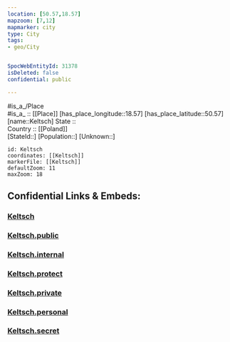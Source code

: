 ```yaml
---
location: [50.57,18.57] 
mapzoom: [7,12] 
mapmarker: city 
type: City
tags:
- geo/City


SpocWebEntityId: 31378
isDeleted: false
confidential: public

---
```

#is_a_/Place  
#is_a_ :: [[Place]] 
[has_place_longitude::18.57] 
[has_place_latitude::50.57] 
[name::Keltsch] 
State ::  
Country :: [[Poland]]  
[StateId::] 
[Population::] 
[Unknown::] 


```leaflet
id: Keltsch
coordinates: [[Keltsch]] 
markerFile: [[Keltsch]] 
defaultZoom: 11 
maxZoom: 18
```


## Confidential Links & Embeds: 

### [Keltsch](/_Standards/Earth/Continent/Europe/Europe~East/Poland/Provinces~Poland/Silesian/City/Keltsch.md) 

### [Keltsch.public](/_public/Earth/Continent/Europe/Europe~East/Poland/Provinces~Poland/Silesian/City/Keltsch.public.md) 

### [Keltsch.internal](/_internal/Earth/Continent/Europe/Europe~East/Poland/Provinces~Poland/Silesian/City/Keltsch.internal.md) 

### [Keltsch.protect](/_protect/Earth/Continent/Europe/Europe~East/Poland/Provinces~Poland/Silesian/City/Keltsch.protect.md) 

### [Keltsch.private](/_private/Earth/Continent/Europe/Europe~East/Poland/Provinces~Poland/Silesian/City/Keltsch.private.md) 

### [Keltsch.personal](/_personal/Earth/Continent/Europe/Europe~East/Poland/Provinces~Poland/Silesian/City/Keltsch.personal.md) 

### [Keltsch.secret](/_secret/Earth/Continent/Europe/Europe~East/Poland/Provinces~Poland/Silesian/City/Keltsch.secret.md)

